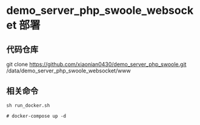 # demo_server_php_swoole_websocket 部署

## 代码仓库

git clone https://github.com/xiaonian0430/demo_server_php_swoole.git /data/demo_server_php_swoole_websocket/www



## 相关命令
```
sh run_docker.sh

# docker-compose up -d
```


